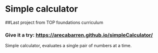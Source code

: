 # Simple calculator
##Last project from TOP foundations curriculum
### Give it a try: https://arecabarren.github.io/simpleCalculator/
Simple calculator, evaluates a single pair of numbers at a time.

